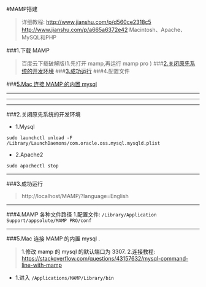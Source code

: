 #MAMP搭建
>详细教程: http://www.jianshu.com/p/d560ce2318c5
>http://www.jianshu.com/p/a665a6372e42
>Macintosh、Apache、MySQL和PHP



###1.下载 MAMP
>百度云下载破解版(1.先打开 mamp,再运行 mamp pro )
###[2.关闭原先系统的开发环境](#close_pre_envi)
###[3.成功运行](#successful)
###4.配置文件

###[5.Mac 连接 MAMP 的内置 mysql](#connect_mysql)


***
***
***

###2.关闭原先系统的开发环境<a name="close_pre_envi"/>
* 1.Mysql
```
sudo launchctl unload -F /Library/LaunchDaemons/com.oracle.oss.mysql.mysqld.plist
```
* 2.Apache2
```
sudo apachectl stop
```

***

###3.成功运行<a name="successful"/>
>http://localhost/MAMP/?language=English

***
###4.MAMP 各种文件路径
1.配置文件:
```/Library/Application Support/appsolute/MAMP PRO/conf```

***

###5.Mac 连接 MAMP 的内置 mysql .<a name="connect_mysql"/>
>1.修改 mamp 的 mysql 的默认端口为 3307.
>2.连接教程: https://stackoverflow.com/questions/43157632/mysql-command-line-with-mamp

* 1.进入 ```/Applications/MAMP/Library/bin ```



